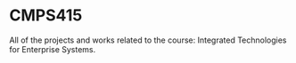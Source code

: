 # CMPS415
All of the projects and works related to the course: Integrated Technologies for Enterprise Systems.
